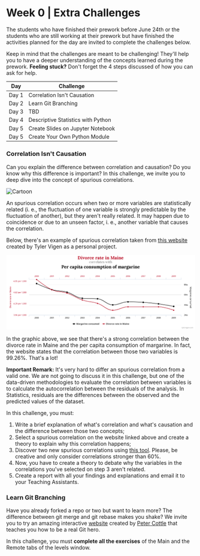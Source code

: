 # Week 0 | Extra Challenges

The students who have finished their prework before June 24th or the students who are still working at their prework but have finished the activities planned for the day are invited to complete the challenges below.

Keep in mind that the challenges are meant to be challenging! They'll help you to have a deeper understanding of the concepts learned during the prework. **Feeling stuck?** Don't forget the 4 steps discussed of how you can ask for help.

Day | Challenge
:---:| ---
Day 1 | Correlation Isn't Causation
Day 2 | Learn Git Branching
Day 3 | TBD
Day 4 | Descriptive Statistics with Python
Day 5 | Create Slides on Jupyter Notebook
Day 5 | Create Your Own Python Module

### Correlation Isn't Causation

Can you explain the difference between correlation and causation? Do you know why this difference is important? In this challenge, we invite you to deep dive into the concept of spurious correlations.

![Cartoon](https://imgs.xkcd.com/comics/correlation.png "XKCD 552")

An spurious correlation occurs when two or more variables are statistically related (i. e., the fluctuation of one variable is strongly predictable by the fluctuation of another), but they aren't really related. It may happen due to coincidence or due to an unseen factor, i. e., another variable that causes the correlation.

Below, there's an example of spurious correlation taken from [this website](http://www.tylervigen.com/spurious-correlations) created by Tyler Vigen as a personal project.

![](/Images/divorce_margarine.png "Correlation between Divorce Rate and Margarine Consumption")

In the graphic above, we see that there's a strong correlation between the divorce rate in Maine and the per capita consumption of margarine. In fact, the website states that the correlation between those two variables is 99.26%. That's a lot!

**Important Remark:** It's very hard to differ an spurious correlation from a valid one. We are not going to discuss it in this challenge, but one of the data-driven methodologies to evaluate the correlation between variables is to calculate the autocorrelation between the residuals of the analysis. In Statistics, residuals are the differences between the observed and the predicted values of the dataset.

In this challenge, you must:

1. Write a brief explanation of what's correlation and what's causation and the difference between those two concepts;
2. Select a spurious correlation on the website linked above and create a theory to explain why this correlation happens;
3. Discover two new spurious correlations using [this tool](https://tylervigen.com/discover). Please, be creative and only consider correlations stronger than 60%.
4. Now, you have to create a theory to debate why the variables in the correlations you've selected on step 3 aren't related.
5. Create a report with all your findings and explanations and email it to your Teaching Assistants.

### Learn Git Branching

Have you already forked a repo or two but want to learn more? The difference between git merge and git rebase makes you shake? We invite you to try an amazing interactive [website](https://learngitbranching.js.org/) created by [Peter Cottle](https://github.com/pcottle) that teaches you how to be a real Git hero.

In this challenge, you must **complete all the exercises** of the Main and the Remote tabs of the levels window.
